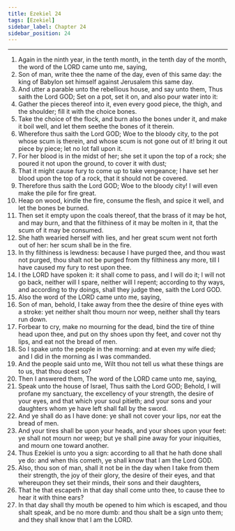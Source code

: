 ```yaml
---
title: Ezekiel 24
tags: [Ezekiel]
sidebar_label: Chapter 24
sidebar_position: 24
---
```


---
1. Again in the ninth year, in the tenth month, in the tenth day of the month, the word of the LORD came unto me, saying,
2. Son of man, write thee the name of the day, even of this same day: the king of Babylon set himself against Jerusalem this same day.
3. And utter a parable unto the rebellious house, and say unto them, Thus saith the Lord GOD; Set on a pot, set it on, and also pour water into it:
4. Gather the pieces thereof into it, even every good piece, the thigh, and the shoulder; fill it with the choice bones.
5. Take the choice of the flock, and burn also the bones under it, and make it boil well, and let them seethe the bones of it therein.
6. Wherefore thus saith the Lord GOD; Woe to the bloody city, to the pot whose scum is therein, and whose scum is not gone out of it! bring it out piece by piece; let no lot fall upon it.
7. For her blood is in the midst of her; she set it upon the top of a rock; she poured it not upon the ground, to cover it with dust;
8. That it might cause fury to come up to take vengeance; I have set her blood upon the top of a rock, that it should not be covered.
9. Therefore thus saith the Lord GOD; Woe to the bloody city! I will even make the pile for fire great.
10. Heap on wood, kindle the fire, consume the flesh, and spice it well, and let the bones be burned.
11. Then set it empty upon the coals thereof, that the brass of it may be hot, and may burn, and that the filthiness of it may be molten in it, that the scum of it may be consumed.
12. She hath wearied herself with lies, and her great scum went not forth out of her: her scum shall be in the fire.
13. In thy filthiness is lewdness: because I have purged thee, and thou wast not purged, thou shalt not be purged from thy filthiness any more, till I have caused my fury to rest upon thee.
14. I the LORD have spoken it: it shall come to pass, and I will do it; I will not go back, neither will I spare, neither will I repent; according to thy ways, and according to thy doings, shall they judge thee, saith the Lord GOD.
15. Also the word of the LORD came unto me, saying,
16. Son of man, behold, I take away from thee the desire of thine eyes with a stroke: yet neither shalt thou mourn nor weep, neither shall thy tears run down.
17. Forbear to cry, make no mourning for the dead, bind the tire of thine head upon thee, and put on thy shoes upon thy feet, and cover not thy lips, and eat not the bread of men.
18. So I spake unto the people in the morning: and at even my wife died; and I did in the morning as I was commanded.
19. And the people said unto me, Wilt thou not tell us what these things are to us, that thou doest so?
20. Then I answered them, The word of the LORD came unto me, saying,
21. Speak unto the house of Israel, Thus saith the Lord GOD; Behold, I will profane my sanctuary, the excellency of your strength, the desire of your eyes, and that which your soul pitieth; and your sons and your daughters whom ye have left shall fall by the sword.
22. And ye shall do as I have done: ye shall not cover your lips, nor eat the bread of men.
23. And your tires shall be upon your heads, and your shoes upon your feet: ye shall not mourn nor weep; but ye shall pine away for your iniquities, and mourn one toward another.
24. Thus Ezekiel is unto you a sign: according to all that he hath done shall ye do: and when this cometh, ye shall know that I am the Lord GOD.
25. Also, thou son of man, shall it not be in the day when I take from them their strength, the joy of their glory, the desire of their eyes, and that whereupon they set their minds, their sons and their daughters,
26. That he that escapeth in that day shall come unto thee, to cause thee to hear it with thine ears?
27. In that day shall thy mouth be opened to him which is escaped, and thou shalt speak, and be no more dumb: and thou shalt be a sign unto them; and they shall know that I am the LORD.